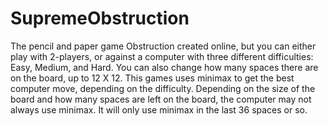 # SupremeObstruction
The pencil and paper game Obstruction created online, but you can either play with 2-players, or against a computer with three different difficulties: Easy, Medium, and Hard.
You can also change how many spaces there are on the board, up to 12 X 12.
This games uses minimax to get the best computer move, depending on the difficulty. Depending on the size of the board and how many spaces are left on the board, the computer may not always use minimax. It will only use minimax in the last 36 spaces or so. 
